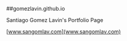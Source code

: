 ##gomezlavin.github.io


Santiago Gomez Lavin's Portfolio Page

[www.sangomlav.com](www.sangomlav.com)

